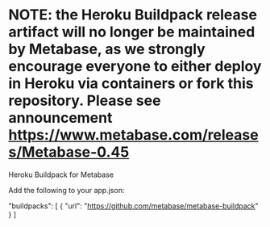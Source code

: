 # NOTE: the Heroku Buildpack release artifact will no longer be maintained by Metabase, as we strongly encourage everyone to either deploy in Heroku via containers or fork this repository. Please see announcement https://www.metabase.com/releases/Metabase-0.45

Heroku Buildpack for Metabase

Add the following to your app.json:

"buildpacks": [
  {
    "url": "https://github.com/metabase/metabase-buildpack"
  }
]

